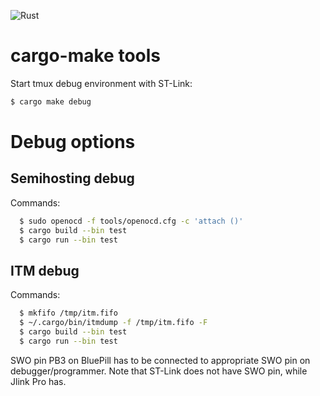 ![Rust](https://github.com/geomatsi/rust-blue-pill-tests/workflows/Rust/badge.svg?branch=master)

# cargo-make tools
Start tmux debug environment with ST-Link:
```bash
$ cargo make debug
```

# Debug options
## Semihosting debug
Commands:
```bash
  $ sudo openocd -f tools/openocd.cfg -c 'attach ()'
  $ cargo build --bin test
  $ cargo run --bin test
```

## ITM debug
Commands:
```bash
  $ mkfifo /tmp/itm.fifo
  $ ~/.cargo/bin/itmdump -f /tmp/itm.fifo -F
  $ cargo build --bin test
  $ cargo run --bin test
```

SWO pin PB3 on BluePill has to be connected to appropriate SWO pin on
debugger/programmer. Note that ST-Link does not have SWO pin,
while Jlink Pro has.
